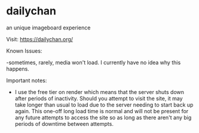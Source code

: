 # dailychan
an unique imageboard experience

Visit: https://dailychan.org/

Known Issues:

-sometimes, rarely, media won't load. I currently have no idea why this happens.

Important notes:

- I use the free tier on render which means that the server shuts down after periods of inactivity. Should you attempt to visit the site, it may take longer than usual to load due to the server needing to start back up again. This one-off long load time is normal and will not be present for any future attempts to access the site so as long as there aren't any big periods of downtime between attempts. 
